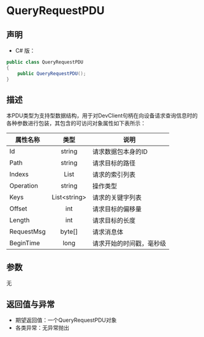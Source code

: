 # QueryRequestPDU

## 声明
- C# 版：

``` C#
public class QueryRequestPDU
{
    public QueryRequestPDU();
}
```

## 描述
本PDU类型为支持型数据结构，用于对DevClient句柄在向设备请求查询信息时的各种参数进行包装，其包含的可访问对象属性如下表所示：

| 属性名称 | 类型 | 说明 |
| --- | :-: | --- |
| Id | string | 请求数据包本身的ID |
| Path | string | 请求目标的路径 |
| Indexs | List<string> | 请求的索引列表 |
| Operation | string | 操作类型 |
| Keys | List\<string\> | 请求的关键字列表 |
| Offset | int | 请求目标的偏移量 |
| Length | int | 请求目标的长度 |
| RequestMsg | byte[] | 请求消息体 |
| BeginTime | long | 请求开始的时间戳，毫秒级 |

## 参数
无

## 返回值与异常
- 期望返回值：一个QueryRequestPDU对象
- 各类异常：无异常抛出


